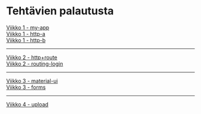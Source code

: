 # Tehtävien palautusta

<a href=https://github.com/blurryxd/mpkk/tree/week1_first-app>Viikko 1 - my-app</a>
<br>
<a href=https://github.com/blurryxd/mpkk/tree/week1_http-a>Viikko 1 - http-a</a>
<br>
<a href=https://github.com/blurryxd/mpkk/tree/week-1-http-b>Viikko 1 - http-b</a>
<br>
____________________________________________________________
<a href=https://github.com/blurryxd/mpkk/tree/w2-http+route>Viikko 2 - http+route</a>
<br>
<a href=https://github.com/blurryxd/mpkk/tree/w2-routing-login>Viikko 2 - routing-login</a>
<br>
_____________________________________________________
<a href=https://github.com/blurryxd/mpkk/tree/w3-Material-UI>Viikko 3 - material-ui</a>
<br>
<a href=https://github.com/blurryxd/mpkk/tree/w3-forms>Viikko 3 - forms</a>
<br>
___________________________________________________________________________
<a href=https://github.com/blurryxd/mpkk/tree/w4-upload>Viikko 4 - upload</a>
